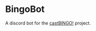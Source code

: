 # BingoBot

A discord bot for the [castBINGO!](https://www.curseforge.com/minecraft/modpacks/castbingo) project.
